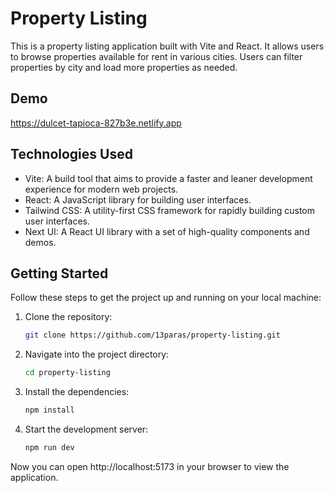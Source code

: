 
# Property Listing

This is a property listing application built with Vite and React. It allows users to browse properties available for rent in various cities. Users can filter properties by city and load more properties as needed.

## Demo
https://dulcet-tapioca-827b3e.netlify.app

## Technologies Used

- Vite: A build tool that aims to provide a faster and leaner development experience for modern web projects.
- React: A JavaScript library for building user interfaces.
- Tailwind CSS: A utility-first CSS framework for rapidly building custom user interfaces.
- Next UI: A React UI library with a set of high-quality components and demos.

## Getting Started

Follow these steps to get the project up and running on your local machine:

1. Clone the repository:

    ```bash
    git clone https://github.com/13paras/property-listing.git
    ```

2. Navigate into the project directory:

    ```bash
    cd property-listing
    ```

3. Install the dependencies:

    ```bash
    npm install
    ```

4. Start the development server:

    ```bash
    npm run dev
    ```

Now you can open http://localhost:5173 in your browser to view the application.

